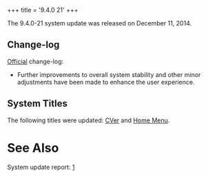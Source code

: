 +++
title = '9.4.0 21'
+++

The 9.4.0-21 system update was released on December 11, 2014.

## Change-log

[Official](http://en-americas-support.nintendo.com/app/answers/detail/a_id/231)
change-log:

- Further improvements to overall system stability and other minor
  adjustments have been made to enhance the user experience.

## System Titles

The following titles were updated: [CVer](CVer "wikilink") and [Home
Menu](Home_Menu "wikilink").

# See Also

System update report:
[1](http://yls8.mtheall.com/ninupdates/reports.php?date=12-11-14_07-05-04&sys=ctr)

